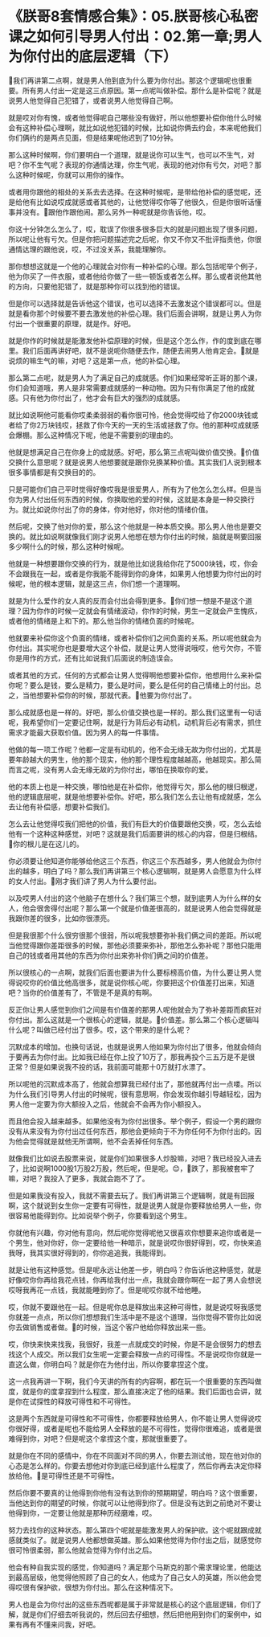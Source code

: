 # 《朕哥8套情感合集》：05.朕哥核心私密课之如何引导男人付出：02.第一章;男人为你付出的底层逻辑（下）

🎼我们再讲第二点啊，就是男人他到底为什么要为你付出。那这个逻辑呢也很重要。所有男人付出一定是这三点原因。第一点呢叫做补偿。那什么是补偿呢？就是说男人他觉得自己犯错了，或者说男人他觉得自己啊。

就是哎对你有愧，或者他觉得呢自己哪些没有做好，所以他想要补偿你他什么时候会有这种补偿心理啊，就比如说他犯错的时候，比如说你俩去约会，本来呢他我们你们俩约的是两点见面，但是结果呢他迟到了10分钟。

那么这种时候啊，你们要明白一个道理，就是说你可以生气，也可以不生气，对吧？你不生气呢？表现的你通情达理，你生气呢，表现的他对你有亏欠，对吧？那么这种时候呢，你就可以用你的操作。

或者用你跟他的相处的关系去去选择。在这种时候呢，是带给他补偿的感觉呢，还是给他有比如说哎成就感或者其他的，让他觉得哎你等了他很久，但是你很听话懂事并没有。🎼跟他作跟他闹。那么另外一种呢就是你告诉他，哎。

你这十分钟怎么怎么了，哎，耽误了你很多很多巨大的就是问题出现了很多问题，所以呢让他有亏欠。但是你把问题描述完之后呢，你又不你又不批评指责他，你很通情达理的跟他说，哎，不过没关系，我能理解你。

那你想想这就是一个他的心理就会对你有一种补偿的心理。那么包括呢举个例子，他为你买了一件衣服，或者他给你做了一些一顿饭或者怎么样。那么或者说他其他的方向，只要他犯错了，就是那种你可以找到他的错误。

但是你可以选择就是告诉他这个错误，也可以选择不去激发这个错误都可以。但是就是看你那个时候要不要去激发他的补偿心理。我们后面会讲啊，就是让男人为你付出一个很重要的原理，就是作。好吧。

就是你作的时候就是能激发他补偿原理的时候，但是这个怎么作，作的度到底在哪里。我们后面再讲好吧，就不是说呃你随便去作，随便去闹男人他肯定会。🎼就是说烦的嘛生气的嘛，对吧？这是第一点，他的补偿心理。

那么第二点呢，就是男人为了满足自己的成就感。你们如果经常听正哥的那个课，你们会知道哦，男人是非常需要成就感的一种动物。因为只有你满足了他的成就感。只有他为你付出了，他才会有巨大的强烈的成就感。

就比如说啊他可能看你哎柔柔弱弱的看你很可怜，他会觉得哎给了你2000块钱或者给了你2万块钱哎，拯救了你今天的一天的生活或拯救了你。他的那种哎成就感会爆棚。那么这种情况下呢，他是不需要别的理由的。

他就是想满足自己在你身上的成就感。好吧，那么第三点呢叫做价值交换。🎼价值交换什么意思呢？就是说男人他想要就是跟你兑换某种价值。其实我们人说到根本很多事情都是有交换目的的。

只是可能你们自己平时觉得好像哎我是很爱男人，所有为了他怎么怎么样。但是当你为男人付出任何东西的时候，你换取他的爱的时候，这就是本身是一种交换行为。就比如说你付出了你的身体，你对他好，你对他的情绪价值。

然后呢，交换了他对你的爱，那么这个他就是一种本质交换。那么男人他也是要交换的。就比如说啊就像我们刚才说男人他想在想为你付出的时候，脑就是啊要回报多少啊什么的时候，那么这种时候呢。

他就是一种想要跟你交换的行为，就是他比如说我给你花了5000块钱，哎，你会不会跟我在一起，或者是你我能不能得到你的身体，如果男人他想要为你付出的时候呢，他的根本逻辑，就是这三点，你们想一个道理啊。

就是为什么爱作的女人真的反而会付出会得到更多。🎼你们想一想是不是这个道理？因为你作的时候一定就会有情绪波动，你作的时候，男生一定就会产生愧疚，或者他的情绪是上和下的。那么他当你的情绪负面的时候呢。

他就要来补偿你这个负面的情绪，或者补偿你们之间负面的关系。所以呢他就会为你付出。其实呢你也是要增大这个补偿，就是让男人觉得说哦哎，他亏欠你，不管你是用作的方式，还有比如说我们后面说的制造误会。

或者其他的方式，任何的方式都会让男人觉得啊他想要补偿你，他想用什么来补偿你呢？要么是钱，要么是精力，要么是时间，要么是任何的自己情绪上的付出。总之，当他想要补偿你的时候，那就代表。🎼他要为你付出了。

那么成就感也是一样的。好吧，那么价值交换也是一样的。那么我们这里有一句话呢，我希望你们一定要记住啊，就是行为背后必有动机，动机背后必有需求，抓住需求才能最大获取价值。因为男人的每一件事情。

他做的每一项工作呢？他都一定是有动机的，他不会无缘无故为你付出的，尤其是要年龄越大的男生，他的那个现实，他的那个理性程度越越高，他越现实。那么简而言之呢，没有男人会无缘无故的为你付出，哪怕在换取你的爱。

他的本质上也是一种交换，哪怕他是在补偿你，他觉得亏欠，那么他的根归根逻，他的逻辑底层呢，就是他想要补偿你。好吧，那么我们怎么去让他有成就感，怎么去让他有补偿感，想要补偿我们。

怎么去让他觉得哎我们把他的价值，我们有巨大的价值要跟他交换，哎，怎么去给他有一个这种这种感觉，对吧？这就是我们后面要讲的核心的内容，但是归根结。🎼你的根儿是在这儿的。

你必须要让他知道你能够给他这三个东西，你这三个东西越多，男人他就会为你付出的越多，明白了吗？那么我们再讲第三个核心逻辑啊，就是男人会愿意为什么样的女人付出。🎼刚才我们讲了男人为什么要付出。

以及哎男人付出的这个他脑子在想什么？我们第三个想，就到底男人为什么样的女人，他会很舍得付出呢？那么第一个就是价值差很高的，就是说男人他会觉得就是我跟你差的很多，比如你很漂亮。

但是我很那个什么很穷很那个很弱，所以呢我想要弥补我们俩之间的差距。所以呢当他觉得跟你差距很多的时候，那他必须要来弥补，那他怎么弥补呢？那他只能用自己的钱或者用其他的东西为你付出来弥补你们俩之间的价值差。

所以很核心的一点啊，就我们后面也要讲为什么要标榜高价值，为什么要让男人觉得说哎你的价值比他高很多，就是说你核心呢，你要把这个价值差打出来，知道吧？当你的价值差有了，不管是不是真的有啊。

反正你让男人感觉到你们之间是有价值差的那男人呢他就会为了弥补差距而疯狂对你付出。那么这就是一个很核心的逻辑，就是。🎼价值差。那么第二个核心逻辑叫什么呢？叫做已经付出了很多。哎，这个带来的是什么呢？

沉默成本的增加。也换句话说，也就是说男人他如果为你付出了很多，他就会倾向于要再去为你付出。比如我已经在你上投了10万了，那我再投个三五万是不是很正常？但是如果说我不投的话，我前面可能那十0万就打水漂了。

所以呢他的沉默成本高了，他就会想算我已经付出了，那他就再付出一点喽。所以为什么我们引导男人付出的时候呢，很有意思啊，你会发现你越引导越轻松，因为男人他一定要为你大额投入之后，他就会不会再为你小额投入。

而且他会投入越来越多。如果他没有为你付出很多。举个例子，假设一个男的跟你没有从来没有为你付出过任何东西，那他会更倾向于不为你任何不为你付出的。因为他会觉得就是就他无所谓啊，他不会丢掉任何东西。

就像我们比如说去股票来说，就是你们如果很多人炒股嘛，对吧？我已经投入进去了，比如说啊1000股1万股2万股，然后呢，但是呢。😊，🎼跌了，那我被套牢了嘛，对吧？我投入了更多，我就会跑不了了。

但是如果我没有投入，我就不需要去玩了。我们再讲第三个逻辑啊，就是有回报啊，这个就说到女生你一定要有可得性，就是说男人就是你要释放给男人一些，你很容易他能得到你。比如说举个例子，你要看到这个男生。

你就他有兴趣，你对他有意向，然后呢你觉得呢他又很喜欢你想要来追你或者是一个男生，他对你好，你一定要给他一种暗示，就是说哎你很好得到，哎，你快来追我呀，我其实很好得到的，你你追追我，我能得到。

就是让他有这种感觉。但是呢永远让他差一步，明白吗？你告诉他这种感觉，就是好像哎你你再给我花点钱，你再给我付出一点，我就会跟你啊在一起了男人会想说哎呀我再花一点钱，我就能睡到你了。但是呢哎你就不给他睡。

哎，你就不要跟他在一起。但是呢你总是释放出来这种可得性，就是说哎呀我感觉你就差一点点，所以你们想想我们生活中是不是这个道理，当你觉得不管你比如说你去做销售或者做。🎼的时候，当这个客户他给你释放出来一些。

哎，你快来快来找我，我很好，我差一点就成交的时候，你是不是会很努力的想去找这个人成交。所以我们女生呢一定要会释放一点的可得性。不是说哎你你就是一直这么做，你明白吗？就是你在为他付出，所以你要拿捏这个度。

这一点我再讲一下啊，我们今天讲的所有的内容啊，都在玩一个很重要的东西叫做度，就是你的度拿捏到什么程度，那么直接决定了他的结果。我们后面也会讲，就是你在试探性的释放可得性和不可得性。

这是两个东西就是可得性和不可得性，你都要释放给男人，你不能让男人觉得说哎你很好得，或者是呢也不能给男人全释放的是不可得性，觉得你很难追，或者是很难得到你，对吧？但是呢这个拿捏这个度，那就很重要了。

就是你在不同的感情中，你在不同面对不同的男人，你要去测试他，现在他对你的心态是怎么样的。你要去想他对你到底已经到底什么程度了，然后你再去决定你释放给他。🎼是可得性还是不可得性。

然后你要不要真的让他得到你他有没有达到你的预期期望，明白吗？这个很重要，当他达到你的期望的时候，你就可以让他得到你了。但是没有达到之前绝对不要让他得到你，一定要让他就是那种历经磨难，哎。

努力去找你的这种状态。那么第四个呢就是能激发男人的保护欲。这个呢就跟成就感就类似了。就是说男人他都想做英雄。那么如果他觉得为你付出之后，就感觉你很可怜很柔弱，那么他就会觉得为你付出之后。

他会有种自我实现的感觉，你知道吗？满足那个马斯克的那个需求理论里，他能达到最高层级，他觉得他照顾了自己的女人，他成为了自己女人的英雄，所以他会觉得哎很有保护欲，很想为你付出。那么在这种情况下。

男人也是会为你付出的这些东西呢都是属于非常就是核心的这个底层逻辑，你们了解，就是你们仔细去听我说的，然后回去仔细想，然后把他用到你们的案例中，如果有再有不懂来问我，好吧。

